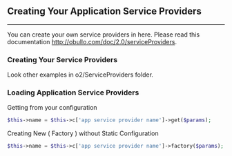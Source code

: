 
## Creating Your Application Service Providers

------

You can create your own service providers in here. Please read this documentation http://obullo.com/doc/2.0/serviceProviders.


### Creating Your Service Providers

Look other examples in o2/ServiceProviders folder.


### Loading Application Service Providers

Getting from your configuration

```php
$this->name = $this->c['app service provider name']->get($params);
```

Creating New ( Factory ) without Static Configuration

```php
$this->name = $this->c['app service provider name']->factory($params);
```
